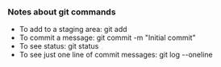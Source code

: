 ### Notes about git commands

- To add to a staging area: git add
- To commit a message: git commit -m "Initial commit"
- To see status: git status
- To see just one line of commit messages: git log --oneline